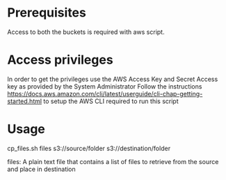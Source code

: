 # Prerequisites
Access to both the buckets is required with aws script. 

# Access privileges
In order to get the privileges use the AWS Access Key and Secret Access key as provided by the System Administrator
Follow the instructions https://docs.aws.amazon.com/cli/latest/userguide/cli-chap-getting-started.html to setup the AWS CLI required to run this script

# Usage
cp_files.sh files s3://source/folder s3://destination/folder

files: A plain text file that contains a list of files to retrieve from the source and place in destination
